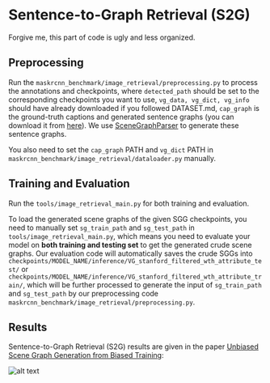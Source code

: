 # Sentence-to-Graph Retrieval (S2G)

Forgive me, this part of code is ugly and less organized.

## Preprocessing

Run the ```maskrcnn_benchmark/image_retrieval/preprocessing.py``` to process the annotations and checkpoints, where ```detected_path``` should be set to the corresponding checkpoints you want to use, ```vg_data, vg_dict, vg_info``` should have already downloaded if you followed DATASET.md, ```cap_graph``` is the ground-truth captions and generated sentence graphs (you can download it from [here](https://onedrive.live.com/embed?cid=22376FFAD72C4B64&resid=22376FFAD72C4B64%21779999&authkey=AGW0Wxjb1JSDFnc)). We use [SceneGraphParser](https://github.com/vacancy/SceneGraphParser) to generate these sentence graphs.

You also need to set the ```cap_graph``` PATH and ```vg_dict``` PATH in ```maskrcnn_benchmark/image_retrieval/dataloader.py``` manually.

## Training and Evaluation

Run the ```tools/image_retrieval_main.py``` for both training and evaluation. 

To load the generated scene graphs of the given SGG checkpoints, you need to manually set ```sg_train_path``` and ```sg_test_path``` in ```tools/image_retrieval_main.py```, which means you need to evaluate your model on **both training and testing set** to get the generated crude scene graphs. Our evaluation code will automatically saves the crude SGGs into ```checkpoints/MODEL_NAME/inference/VG_stanford_filtered_wth_attribute_test/```  or ```checkpoints/MODEL_NAME/inference/VG_stanford_filtered_wth_attribute_train/```, which will be further processed to generate the input of ```sg_train_path``` and ```sg_test_path``` by our preprocessing code ```maskrcnn_benchmark/image_retrieval/preprocessing.py```.

## Results

Sentence-to-Graph Retrieval (S2G) results are given in the paper [Unbiased Scene Graph Generation from Biased Training](https://arxiv.org/abs/2002.11949):

![alt text](../../demo/TDE_Results3.png "from 'Unbiased Scene Graph Generation from Biased Training'")
